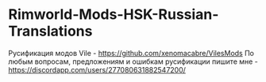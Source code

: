 # Rimworld-Mods-HSK-Russian-Translations
Русификация модов Vile - https://github.com/xenomacabre/VilesMods
По любым вопросам, предложениям и ошибкам русификации пишите мне - https://discordapp.com/users/277080631882547200/
